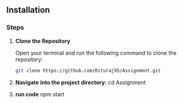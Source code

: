 

## Installation

### Steps

1. **Clone the Repository**

   Open your terminal and run the following command to clone the repository:

   ```bash
   git clone https://github.com/Rituraj95/Assignment.git

2. **Navigate into the project directory:**
   cd Assignment

3. **run code**
   npm start